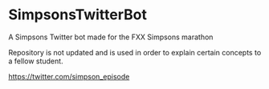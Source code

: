 SimpsonsTwitterBot
==================

A Simpsons Twitter bot made for the FXX Simpsons marathon


Repository is not updated and is used in order to explain certain concepts to a fellow student.

https://twitter.com/simpson_episode
